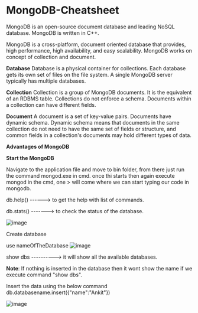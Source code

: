 # MongoDB-Cheatsheet

MongoDB is an open-source document database and leading NoSQL database. MongoDB is written in C++.

MongoDB is a cross-platform, document oriented database that provides, high performance, high availability, and easy scalability. MongoDB works on concept of collection and document.

**Database**
Database is a physical container for collections. Each database gets its own set of files on the file system. A single MongoDB server typically has multiple databases.

**Collection**
Collection is a group of MongoDB documents. It is the equivalent of an RDBMS table. Collections do not enforce a schema. Documents within a collection can have different fields.

**Document**
A document is a set of key-value pairs. Documents have dynamic schema. Dynamic schema means that documents in the same collection do not need to have the same set of fields or structure, and common fields in a collection's documents may hold different types of data.

**Advantages of MongoDB**


**Start the MongoDB**

Navigate to the application file and move to bin folder, from there just run the command mongod.exe in cmd. once thi starts then again execute mongod in the cmd, one > will come where we can start typing our code in mongodb.

db.help()   ------> to get the help with list of commands.

db.stats() -------> to check the status of the database.

![image](https://user-images.githubusercontent.com/64415303/150676582-b09770a6-7e8d-462a-ba65-1be370816a64.png)


Create database

use nameOfTheDatabase
![image](https://user-images.githubusercontent.com/64415303/150676438-e4f818fd-f07c-45e2-a983-da4c5b130a28.png)

show dbs ----------> it will show all the available databases.

**Note**: If nothing is inserted in the database then it wont show the name if we execute command "show dbs".

Insert the data using the below command
db.databasename.insert({"name":"Ankit"})

![image](https://user-images.githubusercontent.com/64415303/150676752-4d5a3100-e42b-4b53-8691-609cdd77581c.png)

